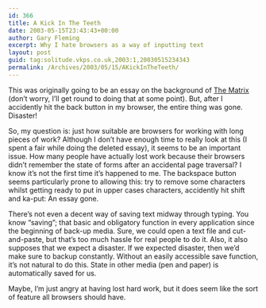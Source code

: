 ```yaml
---
id: 366
title: A Kick In The Teeth
date: 2003-05-15T23:43:43+00:00
author: Gary Fleming
excerpt: Why I hate browsers as a way of inputting text
layout: post
guid: tag:solitude.vkps.co.uk,2003:1,20030515234343
permalink: /Archives/2003/05/15/AKickInTheTeeth/
---
```

This was originally going to be an essay on the background of [The Matrix](http://www.whatisthematrix.com) (don&#8217;t worry, I&#8217;ll get round to doing that at some point). But, after I accidently hit the back button in my browser, the entire thing was gone. Disaster!

So, my question is: just how suitable are browsers for working with long pieces of work? Although I don&#8217;t have enough time to really look at this (I spent a fair while doing the deleted essay), it seems to be an important issue. How many people have actually lost work because their browsers didn&#8217;t remember the state of forms after an accidental page traversal? I know it&#8217;s not the first time it&#8217;s happened to me. The backspace button seems particularly prone to allowing this: try to remove some characters whilst getting ready to put in upper cases characters, accidently hit shift and ka-put: An essay gone.

There&#8217;s not even a decent way of saving text midway through typing. You know &#8220;saving&#8221;; that basic and obligatory function in every application since the beginning of back-up media. Sure, we could open a text file and cut-and-paste, but that&#8217;s too much hassle for real people to do it. Also, it also supposes that we expect a disaster. If we expected disaster, then we&#8217;d make sure to backup constantly. Without an easily accessible save function, it&#8217;s not natural to do this. State in other media (pen and paper) is automatically saved for us.

Maybe, I&#8217;m just angry at having lost hard work, but it does seem like the sort of feature all browsers should have.